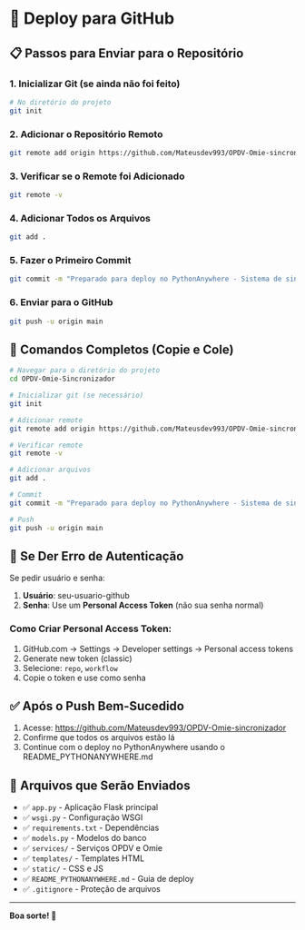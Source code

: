 # 🚀 Deploy para GitHub

## 📋 Passos para Enviar para o Repositório

### 1. Inicializar Git (se ainda não foi feito)
```bash
# No diretório do projeto
git init
```

### 2. Adicionar o Repositório Remoto
```bash
git remote add origin https://github.com/Mateusdev993/OPDV-Omie-sincronizador.git
```

### 3. Verificar se o Remote foi Adicionado
```bash
git remote -v
```

### 4. Adicionar Todos os Arquivos
```bash
git add .
```

### 5. Fazer o Primeiro Commit
```bash
git commit -m "Preparado para deploy no PythonAnywhere - Sistema de sincronização OPDV-Omie"
```

### 6. Enviar para o GitHub
```bash
git push -u origin main
```

## 🔧 Comandos Completos (Copie e Cole)

```bash
# Navegar para o diretório do projeto
cd OPDV-Omie-Sincronizador

# Inicializar git (se necessário)
git init

# Adicionar remote
git remote add origin https://github.com/Mateusdev993/OPDV-Omie-sincronizador.git

# Verificar remote
git remote -v

# Adicionar arquivos
git add .

# Commit
git commit -m "Preparado para deploy no PythonAnywhere - Sistema de sincronização OPDV-Omie"

# Push
git push -u origin main
```

## 🚨 Se Der Erro de Autenticação

Se pedir usuário e senha:
1. **Usuário**: seu-usuario-github
2. **Senha**: Use um **Personal Access Token** (não sua senha normal)

### Como Criar Personal Access Token:
1. GitHub.com → Settings → Developer settings → Personal access tokens
2. Generate new token (classic)
3. Selecione: `repo`, `workflow`
4. Copie o token e use como senha

## ✅ Após o Push Bem-Sucedido

1. Acesse: https://github.com/Mateusdev993/OPDV-Omie-sincronizador
2. Confirme que todos os arquivos estão lá
3. Continue com o deploy no PythonAnywhere usando o README_PYTHONANYWHERE.md

## 📁 Arquivos que Serão Enviados

- ✅ `app.py` - Aplicação Flask principal
- ✅ `wsgi.py` - Configuração WSGI
- ✅ `requirements.txt` - Dependências
- ✅ `models.py` - Modelos do banco
- ✅ `services/` - Serviços OPDV e Omie
- ✅ `templates/` - Templates HTML
- ✅ `static/` - CSS e JS
- ✅ `README_PYTHONANYWHERE.md` - Guia de deploy
- ✅ `.gitignore` - Proteção de arquivos

---

**Boa sorte! 🚀** 